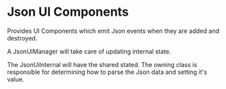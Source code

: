 # Json UI Components

Provides UI Components which emit Json events when they are added and destroyed.

A JsonUIManager will take care of updating internal state.

The JsonUiInternal will have the shared stated. The owning class is responsible
for determining how to parse the Json data and setting it's value.

